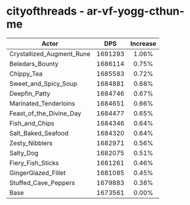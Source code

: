 # cityofthreads - ar-vf-yogg-cthun-me
| Actor | DPS | Increase |
|---|:---:|:---:|
|Crystallized_Augment_Rune|1691293|1.06%|
|Beledars_Bounty|1686114|0.75%|
|Chippy_Tea|1685583|0.72%|
|Sweet_and_Spicy_Soup|1684881|0.68%|
|Deepfin_Patty|1684746|0.67%|
|Marinated_Tenderloins|1684651|0.66%|
|Feast_of_the_Divine_Day|1684477|0.65%|
|Fish_and_Chips|1684346|0.64%|
|Salt_Baked_Seafood|1684320|0.64%|
|Zesty_Nibblers|1682971|0.56%|
|Salty_Dog|1682075|0.51%|
|Fiery_Fish_Sticks|1681261|0.46%|
|GingerGlazed_Fillet|1681085|0.45%|
|Stuffed_Cave_Peppers|1679883|0.38%|
|Base|1673561|0.00%|
